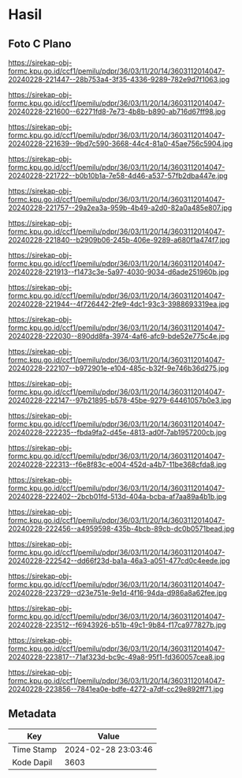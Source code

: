 # Hasil

## Foto C Plano

https://sirekap-obj-formc.kpu.go.id/ccf1/pemilu/pdpr/36/03/11/20/14/3603112014047-20240228-221447--28b753a4-3f35-4336-9289-782e9d7f1063.jpg

https://sirekap-obj-formc.kpu.go.id/ccf1/pemilu/pdpr/36/03/11/20/14/3603112014047-20240228-221600--62271fd8-7e73-4b8b-b890-ab716d67ff98.jpg

https://sirekap-obj-formc.kpu.go.id/ccf1/pemilu/pdpr/36/03/11/20/14/3603112014047-20240228-221639--9bd7c590-3668-44c4-81a0-45ae756c5904.jpg

https://sirekap-obj-formc.kpu.go.id/ccf1/pemilu/pdpr/36/03/11/20/14/3603112014047-20240228-221722--b0b10b1a-7e58-4d46-a537-57fb2dba447e.jpg

https://sirekap-obj-formc.kpu.go.id/ccf1/pemilu/pdpr/36/03/11/20/14/3603112014047-20240228-221757--29a2ea3a-959b-4b49-a2d0-82a0a485e807.jpg

https://sirekap-obj-formc.kpu.go.id/ccf1/pemilu/pdpr/36/03/11/20/14/3603112014047-20240228-221840--b2909b06-245b-406e-9289-a680f1a474f7.jpg

https://sirekap-obj-formc.kpu.go.id/ccf1/pemilu/pdpr/36/03/11/20/14/3603112014047-20240228-221913--f1473c3e-5a97-4030-9034-d6ade251960b.jpg

https://sirekap-obj-formc.kpu.go.id/ccf1/pemilu/pdpr/36/03/11/20/14/3603112014047-20240228-221944--4f726442-2fe9-4dc1-93c3-3988693319ea.jpg

https://sirekap-obj-formc.kpu.go.id/ccf1/pemilu/pdpr/36/03/11/20/14/3603112014047-20240228-222030--890dd8fa-3974-4af6-afc9-bde52e775c4e.jpg

https://sirekap-obj-formc.kpu.go.id/ccf1/pemilu/pdpr/36/03/11/20/14/3603112014047-20240228-222107--b972901e-e104-485c-b32f-9e746b36d275.jpg

https://sirekap-obj-formc.kpu.go.id/ccf1/pemilu/pdpr/36/03/11/20/14/3603112014047-20240228-222147--97b21895-b578-45be-9279-64461057b0e3.jpg

https://sirekap-obj-formc.kpu.go.id/ccf1/pemilu/pdpr/36/03/11/20/14/3603112014047-20240228-222235--fbda9fa2-d45e-4813-ad0f-7ab1957200cb.jpg

https://sirekap-obj-formc.kpu.go.id/ccf1/pemilu/pdpr/36/03/11/20/14/3603112014047-20240228-222313--f6e8f83c-e004-452d-a4b7-11be368cfda8.jpg

https://sirekap-obj-formc.kpu.go.id/ccf1/pemilu/pdpr/36/03/11/20/14/3603112014047-20240228-222402--2bcb01fd-513d-404a-bcba-af7aa89a4b1b.jpg

https://sirekap-obj-formc.kpu.go.id/ccf1/pemilu/pdpr/36/03/11/20/14/3603112014047-20240228-222456--a4959598-435b-4bcb-89cb-dc0b0571bead.jpg

https://sirekap-obj-formc.kpu.go.id/ccf1/pemilu/pdpr/36/03/11/20/14/3603112014047-20240228-222542--dd66f23d-ba1a-46a3-a051-477cd0c4eede.jpg

https://sirekap-obj-formc.kpu.go.id/ccf1/pemilu/pdpr/36/03/11/20/14/3603112014047-20240228-223729--d23e751e-9e1d-4f16-94da-d986a8a62fee.jpg

https://sirekap-obj-formc.kpu.go.id/ccf1/pemilu/pdpr/36/03/11/20/14/3603112014047-20240228-223512--f6943926-b51b-49c1-9b84-f17ca977827b.jpg

https://sirekap-obj-formc.kpu.go.id/ccf1/pemilu/pdpr/36/03/11/20/14/3603112014047-20240228-223817--71af323d-bc9c-49a8-95f1-fd360057cea8.jpg

https://sirekap-obj-formc.kpu.go.id/ccf1/pemilu/pdpr/36/03/11/20/14/3603112014047-20240228-223856--7841ea0e-bdfe-4272-a7df-cc29e892ff71.jpg


## Metadata

| Key        | Value               |
| ---------- | ------------------- |
| Time Stamp | 2024-02-28 23:03:46 |
| Kode Dapil | 3603                |



